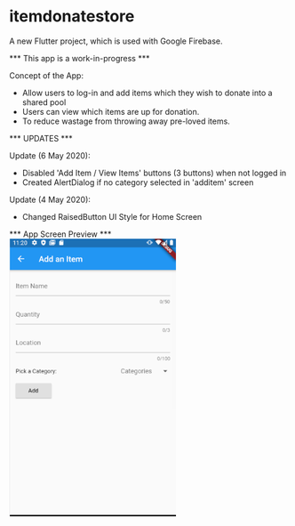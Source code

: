 # itemdonatestore

A new Flutter project, which is used with Google Firebase.

*** This app is a work-in-progress ***

Concept of the App:
- Allow users to log-in and add items which they wish to donate into a shared pool
- Users can view which items are up for donation.
- To reduce wastage from throwing away pre-loved items.


*** UPDATES ***

Update (6 May 2020):
- Disabled 'Add Item / View Items' buttons (3 buttons) when not logged in
- Created AlertDialog if no category selected in 'additem' screen

Update (4 May 2020):
- Changed RaisedButton UI Style for Home Screen



*** App Screen Preview *** 
<br/>
<img src="https://raw.githubusercontent.com/terjnh/itemdonatestore/master/images/appScreenPreview1.png" width="300">
